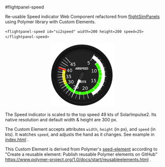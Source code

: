 #flightpanel-speed

Re-usable Speed indicator Web Component refactored from
[flightSimPanels](https://github.com/dmolin/flightSimPanels)
using Polymer library with Custom Elements.

`<flightpanel-speed id="si2speed" width=200 height=200 speed=25></flightpanel-speed>`

<p align="center">
  <img src="./speedIndicator.png" alt="Speed Indicator 200 x 200 px"/>
</p>

The Speed indicator is scaled to the top speed 49 kts of SolarImpulse2.
Its native resolution and default width & height are 300 px.

The Custom Element accepts attributes `width`, `height` (in px), and `speed` (in kts).
It watches `speed`, and adjusts the hand as it changes.
See example in [index.html](index.html) .

This Custom Element is derived from Polymer's
[seed-element](https://github.com/PolymerLabs/seed-element)
according to
"Create a reusable element: Publish reusable Polymer elements on GitHub"
https://www.polymer-project.org/1.0/docs/start/reusableelements.html .

